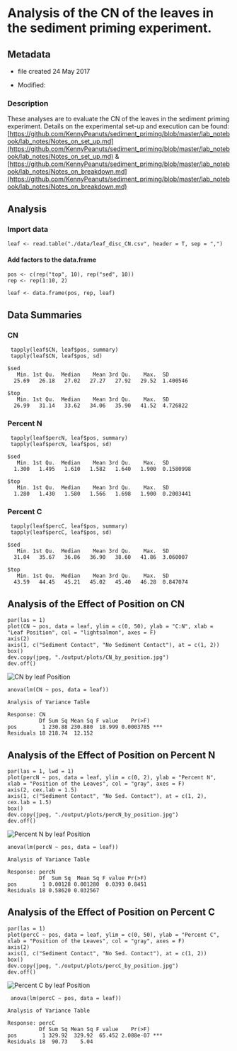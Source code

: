 # Analysis of the CN of the leaves in the sediment priming experiment.

## Metadata

* file created 24 May 2017

* Modified: 

### Description

These analyses are to evaluate the CN of the leaves in the sediment priming experiment. Details on the experimental set-up and execution can be found: [https://github.com/KennyPeanuts/sediment_priming/blob/master/lab_notebook/lab_notes/Notes_on_set_up.md](https://github.com/KennyPeanuts/sediment_priming/blob/master/lab_notebook/lab_notes/Notes_on_set_up.md) & [https://github.com/KennyPeanuts/sediment_priming/blob/master/lab_notebook/lab_notes/Notes_on_breakdown.md](https://github.com/KennyPeanuts/sediment_priming/blob/master/lab_notebook/lab_notes/Notes_on_breakdown.md)

## Analysis

### Import data

    leaf <- read.table("./data/leaf_disc_CN.csv", header = T, sep = ",")

#### Add factors to the data.frame

    pos <- c(rep("top", 10), rep("sed", 10))
    rep <- rep(1:10, 2)

    leaf <- data.frame(pos, rep, leaf)

## Data Summaries

### CN

     tapply(leaf$CN, leaf$pos, summary)
     tapply(leaf$CN, leaf$pos, sd)

~~~~
$sed
   Min. 1st Qu.  Median    Mean 3rd Qu.    Max.  SD
  25.69   26.18   27.02   27.27   27.92   29.52  1.400546

$top
   Min. 1st Qu.  Median    Mean 3rd Qu.    Max.  SD 
  26.99   31.14   33.62   34.06   35.90   41.52  4.726822 
~~~~

### Percent N
 

     tapply(leaf$percN, leaf$pos, summary)
     tapply(leaf$percN, leaf$pos, sd)

~~~~
$sed
   Min. 1st Qu.  Median    Mean 3rd Qu.    Max.  SD
  1.300   1.495   1.610   1.582   1.640   1.900  0.1580998

$top
   Min. 1st Qu.  Median    Mean 3rd Qu.    Max.  SD
  1.280   1.430   1.580   1.566   1.698   1.900  0.2003441
~~~~

### Percent C

     tapply(leaf$percC, leaf$pos, summary)
     tapply(leaf$percC, leaf$pos, sd)

~~~~
$sed
   Min. 1st Qu.  Median    Mean 3rd Qu.    Max.  SD
  31.04   35.67   36.86   36.90   38.60   41.86  3.060007

$top
   Min. 1st Qu.  Median    Mean 3rd Qu.    Max.  SD
  43.59   44.45   45.21   45.02   45.40   46.28  0.847074
~~~~
 
## Analysis of the Effect of Position on CN

    par(las = 1)
    plot(CN ~ pos, data = leaf, ylim = c(0, 50), ylab = "C:N", xlab = "Leaf Position", col = "lightsalmon", axes = F)
    axis(2)
    axis(1, c("Sediment Contact", "No Sediment Contact"), at = c(1, 2))
    box()
    dev.copy(jpeg, "./output/plots/CN_by_position.jpg")
    dev.off()

![CN by leaf Position](../output/plots/CN_by_position.jpg)

    anova(lm(CN ~ pos, data = leaf))

~~~~
Analysis of Variance Table

Response: CN
          Df Sum Sq Mean Sq F value    Pr(>F)    
pos        1 230.88 230.880  18.999 0.0003785 ***
Residuals 18 218.74  12.152                      
~~~~
 
## Analysis of the Effect of Position on Percent N

    par(las = 1, lwd = 1)
    plot(percN ~ pos, data = leaf, ylim = c(0, 2), ylab = "Percent N", xlab = "Position of the Leaves", col = "gray", axes = F)
    axis(2, cex.lab = 1.5)
    axis(1, c("Sediment Contact", "No Sed. Contact"), at = c(1, 2), cex.lab = 1.5)
    box()
    dev.copy(jpeg, "./output/plots/percN_by_position.jpg")
    dev.off()

![Percent N by leaf Position](../output/plots/percN_by_position.jpg)

    anova(lm(percN ~ pos, data = leaf))

~~~~
Analysis of Variance Table

Response: percN
          Df  Sum Sq  Mean Sq F value Pr(>F)
pos        1 0.00128 0.001280  0.0393 0.8451
Residuals 18 0.58620 0.032567    
~~~~

## Analysis of the Effect of Position on Percent C

    par(las = 1)
    plot(percC ~ pos, data = leaf, ylim = c(0, 50), ylab = "Percent C", xlab = "Position of the Leaves", col = "gray", axes = F)
    axis(2)
    axis(1, c("Sediment Contact", "No Sed. Contact"), at = c(1, 2))
    box()
    dev.copy(jpeg, "./output/plots/percC_by_position.jpg")
    dev.off()

![Percent C by leaf Position](../output/plots/percC_by_position.jpg)

     anova(lm(percC ~ pos, data = leaf))

~~~~
Analysis of Variance Table

Response: percC
          Df Sum Sq Mean Sq F value    Pr(>F)    
pos        1 329.92  329.92  65.452 2.088e-07 ***
Residuals 18  90.73    5.04  
~~~~